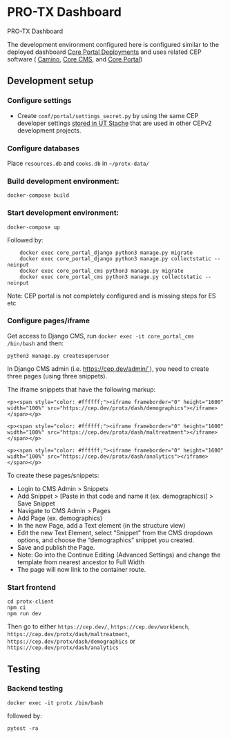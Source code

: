 # PRO-TX Dashboard

PRO-TX Dashboard 

The development environment configured here is configured similar to the deployed dashboard [Core Portal Deployments](https://github.com/TACC/Core-Portal-Deployments) and uses related CEP software ( [Camino](https://github.com/TACC/Camino), [Core CMS](https://github.com/TACC/Core-CMS), and [Core Portal](https://github.com/TACC/Core-Portal))


## Development setup

### Configure settings

* Create `conf/portal/settings_secret.py` by using the same CEP developer settings [stored in UT Stache](https://stache.utexas.edu/entry/bedc97190d3a907cb44488785440595c) that are used in other CEPv2 development projects.


### Configure databases

Place `resources.db` and `cooks.db` in `~/protx-data/`

### Build development environment:

`docker-compose build`

### Start development environment:

`docker-compose up`

Followed by:
```
    docker exec core_portal_django python3 manage.py migrate
    docker exec core_portal_django python3 manage.py collectstatic --noinput
    docker exec core_portal_cms python3 manage.py migrate
    docker exec core_portal_cms python3 manage.py collectstatic --noinput
```
Note: CEP portal is not completely configured and is missing steps for ES etc

### Configure pages/iframe

Get access to Django CMS, run `docker exec -it core_portal_cms /bin/bash` and then:

```
python3 manage.py createsuperuser
```

In Django CMS admin (i.e. https://cep.dev/admin/`), you need to create three pages (using three snippets).


The iframe snippets that have the following markup:

```
<p><span style="color: #ffffff;"><iframe frameborder="0" height="1600" width="100%" src="https://cep.dev/protx/dash/demographics"></iframe></span></p>
```

```
<p><span style="color: #ffffff;"><iframe frameborder="0" height="1600" width="100%" src="https://cep.dev/protx/dash/maltreatment"></iframe></span></p>
```

```
<p><span style="color: #ffffff;"><iframe frameborder="0" height="1600" width="100%" src="https://cep.dev/protx/dash/analytics"></iframe></span></p>
```

To create these pages/snippets:
* Login to CMS Admin > Snippets
* Add Snippet > [Paste in that code and name it (ex. demographics)] > Save Snippet
* Navigate to CMS Admin > Pages
* Add Page (ex. demographics)
* In the new Page, add a Text element (in the structure view)
* Edit the new Text Element, select “Snippet” from the CMS dropdown options, and choose the “demographics” snippet you created.
* Save and publish the Page.
* Note: Go into the Continue Editing (Advanced Settings) and change the template from nearest ancestor to Full Width
* The page will now link to the container route.

### Start frontend

```
cd protx-client
npm ci
npm run dev
```

Then go to either `https://cep.dev/`, `https://cep.dev/workbench`, `https://cep.dev/protx/dash/maltreatment`, `https://cep.dev/protx/dash/demographics` or `https://cep.dev/protx/dash/analytics`

## Testing

### Backend testing

```
docker exec -it protx /bin/bash
```

followed by:

```
pytest -ra
```
